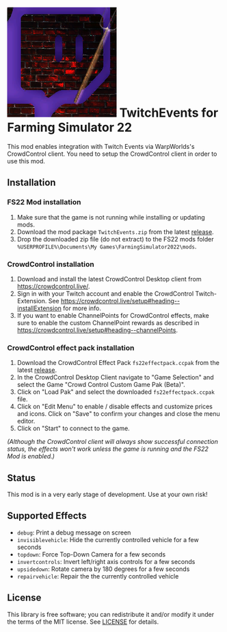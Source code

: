 # ![store.png](img/store.png) TwitchEvents for Farming Simulator 22
This mod enables integration with Twitch Events via WarpWorlds's CrowdControl client. You need to setup the CrowdControl client in order to use this mod.


## Installation

### FS22 Mod installation

1. Make sure that the game is not running while installing or updating mods.
2. Download the mod package `TwitchEvents.zip` from the latest [release](https://github.com/DerMitDemRolfTanzt/fs22-twitchevents/releases).
3. Drop the downloaded zip file (do not extract) to the FS22 mods folder `%USERPROFILE%\Documents\My Games\FarmingSimulator2022\mods`.

### CrowdControl installation

1. Download and install the latest CrowdControl Desktop client from https://crowdcontrol.live/.
2. Sign in with your Twitch account and enable the CrowdControl Twitch-Extension. See https://crowdcontrol.live/setup#heading--installExtension for more info.
3. If you want to enable ChannelPoints for CrowdControl effects, make sure to enable the custom ChannelPoint rewards as described in https://crowdcontrol.live/setup#heading--channelPoints.

### CrowdControl effect pack installation

1. Download the CrowdControl Effect Pack `fs22effectpack.ccpak` from the latest [release](https://github.com/DerMitDemRolfTanzt/fs22-twitchevents/releases).
2. In the CrowdControl Desktop Client navigate to "Game Selection" and select the Game "Crowd Control Custom Game Pak (Beta)".
3. Click on "Load Pak" and select the downloaded `fs22effectpack.ccpak` file.
4. Click on "Edit Menu" to enable / disable effects and customize prices and icons. Click on "Save" to confirm your changes and close the menu editor.
5. Click on "Start" to connect to the game.

_(Although the CrowdControl client will always show successful connection status, the effects won't work unless the game is running and the FS22 Mod is enabled.)_

## Status
This mod is in a very early stage of development. Use at your own risk!


## Supported Effects
* `debug`: Print a debug message on screen
* `invisiblevehicle`: Hide the currently controlled vehicle for a few seconds
* `topdown`: Force Top-Down Camera for a few seconds
* `invertcontrols`: Invert left/right axis controls for a few seconds
* `upsidedown`: Rotate camera by 180 degrees for a few seconds
* `repairvehicle`: Repair the the currently controlled vehicle


## License
This library is free software; you can redistribute it and/or modify it under
the terms of the MIT license. See [LICENSE](LICENSE) for details.

